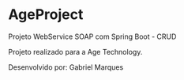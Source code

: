 # AgeProject
Projeto WebService SOAP com Spring Boot - CRUD

Projeto realizado para a Age Technology. 

Desenvolvido por: Gabriel Marques

